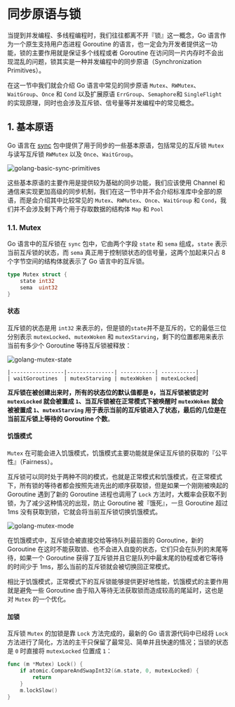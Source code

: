 # 同步原语与锁

当提到并发编程、多线程编程时，我们往往都离不开『锁』这一概念，Go 语言作为一个原生支持用户态进程 Goroutine 的语言，也一定会为开发者提供这一功能，锁的主要作用就是保证多个线程或者 Goroutine 在访问同一片内存时不会出现混乱的问题，锁其实是一种并发编程中的同步原语（Synchronization Primitives）。

在这一节中我们就会介绍 Go 语言中常见的同步原语 `Mutex`、`RWMutex`、`WaitGroup`、`Once` 和 `Cond` 以及扩展原语 `ErrGroup`、`Semaphore`和 `SingleFlight` 的实现原理，同时也会涉及互斥锁、信号量等并发编程中的常见概念。



## 1. 基本原语

Go 语言在 [sync](https://golang.org/pkg/sync/) 包中提供了用于同步的一些基本原语，包括常见的互斥锁 `Mutex` 与读写互斥锁 `RWMutex` 以及 `Once`、`WaitGroup`。

![golang-basic-sync-primitives](https://img.draveness.me/golang-basic-sync-primitives.png)

这些基本原语的主要作用是提供较为基础的同步功能，我们应该使用 Channel 和通信来实现更加高级的同步机制，我们在这一节中并不会介绍标准库中全部的原语，而是会介绍其中比较常见的 `Mutex`、`RWMutex`、`Once`、`WaitGroup` 和 `Cond`，我们并不会涉及剩下两个用于存取数据的结构体 `Map` 和 `Pool`

### 1.1. Mutex

Go 语言中的互斥锁在 `sync` 包中，它由两个字段 `state` 和 `sema` 组成，`state` 表示当前互斥锁的状态，而 `sema` 真正用于控制锁状态的信号量，这两个加起来只占 8 个字节空间的结构体就表示了 Go 语言中的互斥锁。

```go
type Mutex struct {
    state int32
    sema  uint32
}
```

#### 状态

互斥锁的状态是用 `int32` 来表示的，但是锁的`state`并不是互斥的，它的最低三位分别表示 `mutexLocked`、`mutexWoken` 和 `mutexStarving`，剩下的位置都用来表示当前有多少个 Goroutine 等待互斥锁被释放：

![golang-mutex-state](https://img.draveness.me/golang-mutex-state.png)

```
|-----------------|---------------| -----------| -----------|
| waitGoroutines  | mutexStarving | mutexWoken | mutexLocked|
```



**互斥锁在被创建出来时，所有的状态位的默认值都是 `0`，当互斥锁被锁定时 `mutexLocked` 就会被置成 `1`、当互斥锁被在正常模式下被唤醒时 `mutexWoken` 就会被被置成 `1`、`mutexStarving` 用于表示当前的互斥锁进入了状态，最后的几位是在当前互斥锁上等待的 Goroutine 个数**。



#### 饥饿模式

 `Mutex` 在可能会进入饥饿模式，饥饿模式主要功能就是保证互斥锁的获取的『公平性』（Fairness）。

互斥锁可以同时处于两种不同的模式，也就是正常模式和饥饿模式，在正常模式下，所有锁的等待者都会按照先进先出的顺序获取锁，但是如果一个刚刚被唤起的 Goroutine 遇到了新的 Goroutine 进程也调用了 `Lock` 方法时，大概率会获取不到锁，为了减少这种情况的出现，防止 Goroutine 被『饿死』，一旦 Goroutine 超过 1ms 没有获取到锁，它就会将当前互斥锁切换饥饿模式。

![golang-mutex-mode](https://img.draveness.me/golang-mutex-mode.png)

在饥饿模式中，互斥锁会被直接交给等待队列最前面的 Goroutine，新的 Goroutine 在这时不能获取锁、也不会进入自旋的状态，它们只会在队列的末尾等待，如果一个 Goroutine 获得了互斥锁并且它是队列中最末尾的协程或者它等待的时间少于 1ms，那么当前的互斥锁就会被切换回正常模式。

相比于饥饿模式，正常模式下的互斥锁能够提供更好地性能，饥饿模式的主要作用就是避免一些 Goroutine 由于陷入等待无法获取锁而造成较高的尾延时，这也是对 `Mutex` 的一个优化。



#### 加锁

互斥锁 `Mutex` 的加锁是靠 `Lock` 方法完成的，最新的 Go 语言源代码中已经将 `Lock` 方法进行了简化，方法的主干只保留了最常见、简单并且快速的情况；当锁的状态是 `0` 时直接将 `mutexLocked` 位置成 `1`：

```go
func (m *Mutex) Lock() {
    if atomic.CompareAndSwapInt32(&m.state, 0, mutexLocked) {
        return
    }
    m.lockSlow()
}
```